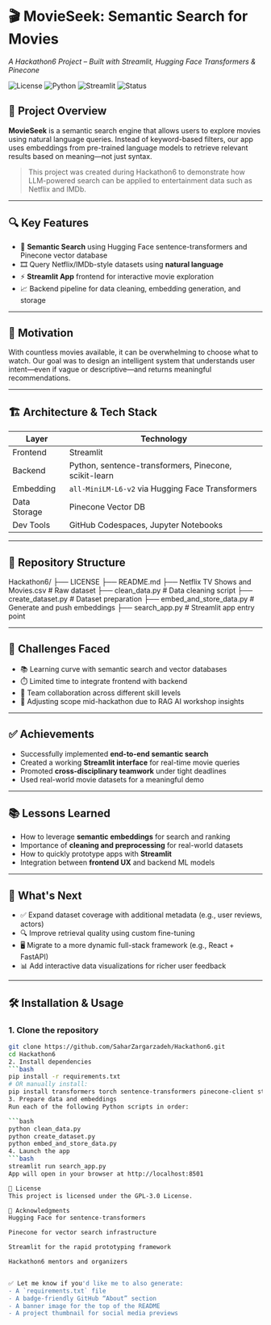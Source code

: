 # 🎬 MovieSeek: Semantic Search for Movies  
*A Hackathon6 Project – Built with Streamlit, Hugging Face Transformers & Pinecone*

![License](https://img.shields.io/github/license/SaharZargarzadeh/Hackathon6)
![Python](https://img.shields.io/badge/Python-3.8%2B-blue)
![Streamlit](https://img.shields.io/badge/Streamlit-frontend-orange)
![Status](https://img.shields.io/badge/status-Prototype-green)

## 🌟 Project Overview  
**MovieSeek** is a semantic search engine that allows users to explore movies using natural language queries. Instead of keyword-based filters, our app uses embeddings from pre-trained language models to retrieve relevant results based on meaning—not just syntax.

> This project was created during Hackathon6 to demonstrate how LLM-powered search can be applied to entertainment data such as Netflix and IMDb.

---

## 🔍 Key Features

- 🧠 **Semantic Search** using Hugging Face sentence-transformers and Pinecone vector database  
- 🎞️ Query Netflix/IMDb-style datasets using **natural language**  
- ⚡ **Streamlit App** frontend for interactive movie exploration  
- 📈 Backend pipeline for data cleaning, embedding generation, and storage

---

## 🧠 Motivation  
With countless movies available, it can be overwhelming to choose what to watch. Our goal was to design an intelligent system that understands user intent—even if vague or descriptive—and returns meaningful recommendations.

---

## 🏗️ Architecture & Tech Stack

| Layer        | Technology                                             |
|--------------|--------------------------------------------------------|
| Frontend     | Streamlit                                              |
| Backend      | Python, sentence-transformers, Pinecone, scikit-learn |
| Embedding    | `all-MiniLM-L6-v2` via Hugging Face Transformers       |
| Data Storage | Pinecone Vector DB                                     |
| Dev Tools    | GitHub Codespaces, Jupyter Notebooks                   |

---

## 📂 Repository Structure

Hackathon6/
├── LICENSE
├── README.md
├── Netflix TV Shows and Movies.csv # Raw dataset
├── clean_data.py # Data cleaning script
├── create_dataset.py # Dataset preparation
├── embed_and_store_data.py # Generate and push embeddings
├── search_app.py # Streamlit app entry point


---

## 🚧 Challenges Faced

- 📚 Learning curve with semantic search and vector databases  
- ⏱️ Limited time to integrate frontend with backend  
- 🤝 Team collaboration across different skill levels  
- 🔄 Adjusting scope mid-hackathon due to RAG AI workshop insights

---

## ✅ Achievements

- Successfully implemented **end-to-end semantic search**  
- Created a working **Streamlit interface** for real-time movie queries  
- Promoted **cross-disciplinary teamwork** under tight deadlines  
- Used real-world movie datasets for a meaningful demo

---

## 📚 Lessons Learned

- How to leverage **semantic embeddings** for search and ranking  
- Importance of **cleaning and preprocessing** for real-world datasets  
- How to quickly prototype apps with **Streamlit**  
- Integration between **frontend UX** and backend ML models

---

## 🚀 What's Next

- ✅ Expand dataset coverage with additional metadata (e.g., user reviews, actors)  
- 🔍 Improve retrieval quality using custom fine-tuning  
- 🖥️ Migrate to a more dynamic full-stack framework (e.g., React + FastAPI)  
- 📊 Add interactive data visualizations for richer user feedback

---

## 🛠️ Installation & Usage

### 1. Clone the repository

```bash
git clone https://github.com/SaharZargarzadeh/Hackathon6.git
cd Hackathon6
2. Install dependencies
```bash
pip install -r requirements.txt
# OR manually install:
pip install transformers torch sentence-transformers pinecone-client streamlit scikit-learn
3. Prepare data and embeddings
Run each of the following Python scripts in order:

```bash
python clean_data.py
python create_dataset.py
python embed_and_store_data.py
4. Launch the app
```bash
streamlit run search_app.py
App will open in your browser at http://localhost:8501

📄 License
This project is licensed under the GPL-3.0 License.

🙌 Acknowledgments
Hugging Face for sentence-transformers

Pinecone for vector search infrastructure

Streamlit for the rapid prototyping framework

Hackathon6 mentors and organizers


✅ Let me know if you'd like me to also generate:
- A `requirements.txt` file  
- A badge-friendly GitHub “About” section  
- A banner image for the top of the README  
- A project thumbnail for social media previews
